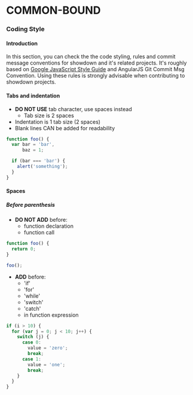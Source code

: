 # COMMON-BOUND

### Coding Style

#### Introduction

In this section, you can check the the code styling, rules and commit message conventions for showdown and it's related projects. It's roughly based on [Google JavaScript Style Guide](https://google-styleguide.googlecode.com/svn/trunk/javascriptguide.xml) and AngularJS Git Commit Msg Convention. Using these rules is strongly advisable when contributing to showdown projects. 

#### Tabs and indentation

- **DO NOT USE** tab character, use spaces instead
  - Tab size is 2 spaces
- Indentation is 1 tab size (2 spaces)
- Blank lines CAN be added for readability

```javascript
function foo() {
  var bar = 'bar',
      baz = 1;

  if (bar === 'bar') {
    alert('something');
  }
}
```

#### Spaces

##### Before parenthesis

- **DO NOT ADD** before:
  - function declaration
  - function call

```javascript
function foo() {
  return 0;
}

foo();
```

- **ADD** before:
  - 'if'
  - 'for'
  - 'while'
  - 'switch'
  - 'catch'
  - in function expression

```javascript
if (i > 10) {
  for (var j = 0; j < 10; j++) {
    switch (j) {
      case 0:
        value = 'zero';
        break;
      case 1:
        value = 'one';
        break;
    }
  }
}
```
